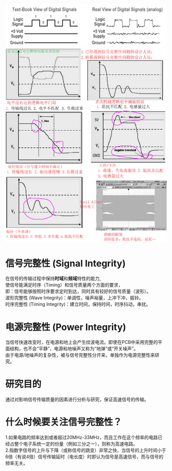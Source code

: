 ![si.png](https://github.com/ShellAlbert/ShellAlbert.github.io/blob/master/hardware/SignalIntegrity/si.png)   
![si_problem.png](https://github.com/ShellAlbert/ShellAlbert.github.io/blob/master/hardware/SignalIntegrity/si_problem.png)   
# 信号完整性 (Signal Integrity)
在信号的传输过程中保持**时域**和**频域**特性的能力,   
使信号能满足时序（Timing）和信号质量两个方面的要求，   
即：信号能够按照时序要求定时到达，同时具有较好的信号质量（波形）。   
波形完整性 (Wave Integrity)：单调性，噪声裕量，上冲下冲，振铃。   
时序完整性 (Timing Integrity)：建立时间，保持时间，时序抖动，串扰。   

# 电源完整性 (Power Integrity)
当信号快速改变时，在电源和地上会产生纹波电流。即使在PCB中采用完整的平面结构，也不会“平静”，电源和地噪声又称为“地弹”或“开关噪声”。   
由于电源/地噪声的复杂性，被与信号完整性分开来，单独作为电源完整性来研究。   

# 研究目的
通过对影响信号传输质量的因素进行分析与研究，保证高速信号的传输。   

# 什么时候要关注信号完整性？
1.如果电路的频率达到或者超过20MHz-33MHz，而且工作在这个频率的电路已经占整个电子系统一定的份量（例如三分之一），则称为高速电路。   
2.指数字信号的上升与下降（或称信号的跳变）非常之快，当信号的上升时间小于6倍（有说4倍）信号传输延时（电长度）时即认为信号是高速信号，而与信号的频率无关。   




